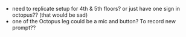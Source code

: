 - need to replicate setup for 4th & 5th floors? or just have one sign in octopus?? (that would be sad)
- one of the Octopus leg could be a mic and button? To record new prompt??

